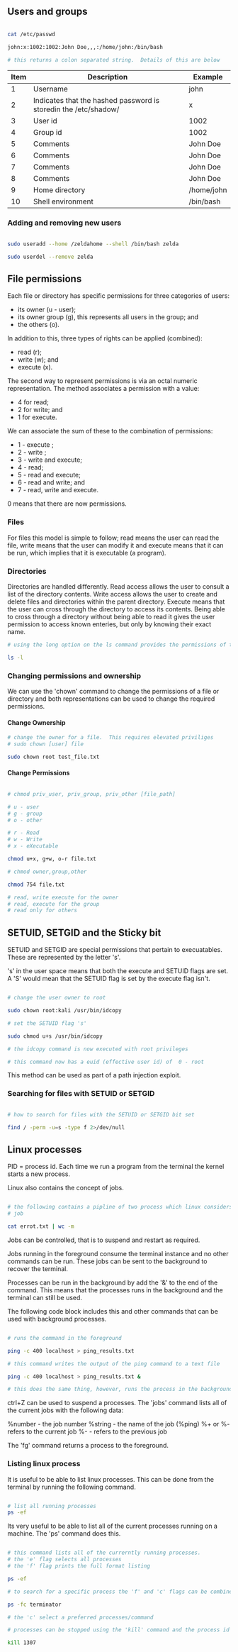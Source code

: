 ## Users and groups
~~~ bash

cat /etc/passwd

john:x:1002:1002:John Doe,,,:/home/john:/bin/bash

# this returns a colon separated string.  Details of this are below
~~~

|Item|Description|Example|
|----|------------|---------|
|1|Username|john|
|2|Indicates that the hashed password is storedin the /etc/shadow/|x|
|3|User id|1002|
|4|Group id|1002|
|5|Comments|John Doe|
|6|Comments|John Doe|
|7|Comments|John Doe|
|8|Comments|John Doe|
|9|Home directory|/home/john|
|10|Shell environment|/bin/bash|

### Adding and removing new users

~~~ bash

sudo useradd --home /zeldahome --shell /bin/bash zelda

sudo userdel --remove zelda

~~~

## File permissions
Each file or directory has specific permissions for three categories of users:

* its owner (u - user);
* its owner group (g), this represents all users in the group; and
* the others (o).

In addition to this, three types of rights can be applied (combined):

* read (r);
* write (w); and
* execute (x).

The second way to represent permissions is via an octal numeric representation.  The method associates a permission with a value:

* 4 for read;
* 2 for write; and
* 1 for execute.

We can associate the sum of these to the combination of permissions:

* 1 - execute ;
* 2 - write ;
* 3 - write and execute;
* 4 - read;
* 5 - read and execute;
* 6 - read and write; and
* 7 - read, write and execute.

0 means that there are now permissions.

### Files
For files this model is simple to follow; read means the user can read the file, write means that the user can modify it and execute means that it can be run, which implies that it is executable (a program).

### Directories
Directories are handled differently.  Read access allows the user to consult a list of the directory contents. Write access allows the user to create and delete files and directories within the parent directory.  Execute means that the user can cross through the directory to access its contents.  Being able to cross through a directory without being able to read it gives the user permission to access known enteries, but only by knowing their exact name.

~~~ bash
# using the long option on the ls command provides the permissions of the contents of a directory

ls -l 

~~~



### Changing permissions and ownership
We can use the 'chown' command to change the permissions of a file or directory and both representations can be used to change the required permissions.

#### Change Ownership

~~~ bash
# change the owner for a file.  This requires elevated priviliges
# sudo chown [user] file

sudo chown root test_file.txt

~~~

#### Change Permissions

~~~ bash

# chmod priv_user, priv_group, priv_other [file_path]

# u - user
# g - group
# o - other

# r - Read
# w - Write
# x - eXecutable

chmod u+x, g+w, o-r file.txt

# chmod owner,group,other

chmod 754 file.txt

# read, write execute for the owner
# read, execute for the group
# read only for others

~~~

## SETUID, SETGID and the Sticky bit

SETUID and SETGID are special permissions that pertain to execuatables.  These are represented by the letter 's'.  

's' in the user space means that both the execute and SETUID flags are set.  A 'S' would mean that the SETUID flag is set by the execute flag isn't.

~~~ bash

# change the user owner to root

sudo chown root:kali /usr/bin/idcopy

# set the SETUID flag 's'

sudo chmod u+s /usr/bin/idcopy

# the idcopy command is now executed with root privileges

# this command now has a euid (effective user id) of  0 - root

~~~

This method can be used as part of a path injection exploit.

### Searching for files with SETUID or SETGID

~~~ bash

# how to search for files with the SETUID or SETGID bit set

find / -perm -u=s -type f 2>/dev/null


~~~

## Linux processes

PID = process id.  Each time we run a program from the terminal the kernel starts a new process.  

Linux also contains the concept of jobs.  

~~~ bash

# the following contains a pipline of two process which linux considers a single 
# job

cat errot.txt | wc -m


~~~

Jobs can be controlled, that is to suspend and restart as required.

Jobs running in the foreground consume the terminal instance and no other commands can be run.  These jobs can be sent to the background to recover the terminal. 

Processes can be run in the background by add the '&' to the end of the command.  This means that the processes runs in the background and the terminal can still be used.

The following code block includes this and other commands that can be used with background processes.

~~~ bash

# runs the command in the foreground

ping -c 400 localhost > ping_results.txt

# this command writes the output of the ping command to a text file

ping -c 400 localhost > ping_results.txt &

# this does the same thing, however, runs the process in the background 

~~~


ctrl+Z can be used to suspend a processes.   The 'jobs' command lists all of the current jobs with the following data:

%number - the job number
%string - the name of the job (%ping)
%+ or %- refers to the current job
%- - refers to the previous job

The 'fg' command returns a process to the foreground.

### Listing linux process

It is useful to be able to list linux processes.  This can be done from the terminal by running the following command.

~~~ bash

# list all running processes
ps -ef

~~~

Its very useful to be able to list all of the current processes running on a machine.  The 'ps' command does this.

~~~ bash

# this command lists all of the currerntly running processes.
# the 'e' flag selects all processes
# the 'f' flag prints the full format listing

ps -ef

# to search for a specific process the 'f' and 'c' flags can be combined with the name of the relevant process

ps -fc terminator

# the 'c' select a preferred processes/command

# processes can be stopped using the 'kill' command and the process id (PID)

kill 1307

~~~


